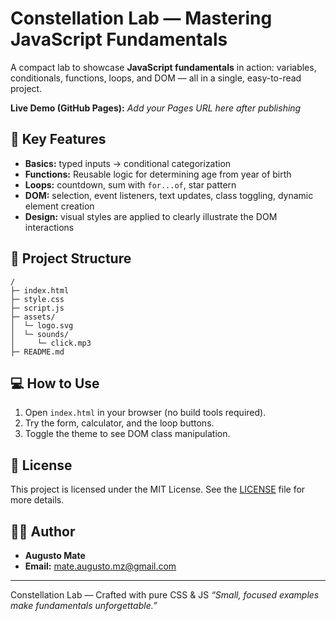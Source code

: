 # Constellation Lab — Mastering JavaScript Fundamentals

A compact lab to showcase **JavaScript fundamentals** in action: variables, conditionals, functions, loops, and DOM — all in a single, easy-to-read project.

**Live Demo (GitHub Pages):** _Add your Pages URL here after publishing_

## 🚀 Key Features
- **Basics:** typed inputs → conditional categorization
- **Functions:** Reusable logic for determining age from year of birth
- **Loops:** countdown, sum with `for...of`, star pattern
- **DOM:** selection, event listeners, text updates, class toggling, dynamic element creation
- **Design:** visual styles are applied to clearly illustrate the DOM interactions

## 📂 Project Structure
```
/
├─ index.html            
├─ style.css             
├─ script.js             
├─ assets/
│  └─ logo.svg
│  └─ sounds/
│     └─ click.mp3
├─ README.md  
```

## 💻 How to Use
1. Open `index.html` in your browser (no build tools required).
2. Try the form, calculator, and the loop buttons.
3. Toggle the theme to see DOM class manipulation.

## 📝 License

This project is licensed under the MIT License. See the [LICENSE](LICENSE) file for more details.

## 👨‍💻 Author
- **Augusto Mate**
- **Email:** [mate.augusto.mz@gmail.com](mailto:mate.augusto.mz@gmail.com)

---
Constellation Lab — Crafted with pure CSS & JS
_“Small, focused examples make fundamentals unforgettable.”_
